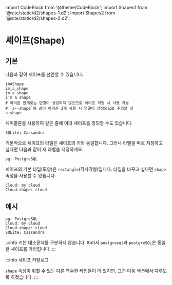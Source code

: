 import CodeBlock from '@theme/CodeBlock';
import Shapes1 from '@site/static/d2/shapes-1.d2';
import Shapes2 from '@site/static/d2/shapes-2.d2';

# 셰이프(Shape)

## 기본

다음과 같이 셰이프를 선언할 수 있습니다.

```d2
imAShape
im_a_shape
im a shape
i'm a shape
# 하이픈 한개로는 연결이 생성되지 않으므로 셰이프 작명 시 사용 가능
# `a--shape`와 같이 하이픈 2개 사용 시 연결이 생성되므로 주의할 것
a-shape
```

<div className="embedSVG" dangerouslySetInnerHTML={{__html: require('@site/static/img/generated/shapes-1.svg2')}}></div>

세미콜론을 사용하여 같은 줄에 여러 셰이프를 정의할 수도 있습니다.

```d2
SQLite; Cassandra
```

기본적으로 셰이프의 라벨은 셰이프의 키와 동일합니다.
그러나 라벨을 따로 지정하고 싶다면 다음과 같이 새 라벨을 지정하세요.

```d2
pg: PostgreSQL
```

셰이프의 기본 타입(모양)은 `rectangle`(직사각형)입니다.
타입을 바꾸고 싶다면 `shape` 속성을 사용할 수 있습니다.

```d2
Cloud: my cloud
Cloud.shape: cloud
```

## 예시

```d2
pg: PostgreSQL
Cloud: my cloud
Cloud.shape: cloud
SQLite; Cassandra
```

<div className="embedSVG" dangerouslySetInnerHTML={{__html: require('@site/static/img/generated/shapes-2.svg2')}}></div>

:::info
키는 대소문자를 구분하지 않습니다.
따라서 `postgresql`과 `postgreSQL`은 동일한 셰이프를 가리킵니다.
:::

:::info 셰이프 카탈로그

<div className="embedSVG overflow" dangerouslySetInnerHTML={{__html: require('@site/static/img/generated/shapes-3.svg2')}}></div>

`shape` 속성이 ​​취할 수 있는 다른 특수한 타입들이 더 있지만, 그건 다음 섹션에서 다루도록 하겠습니다.
:::
